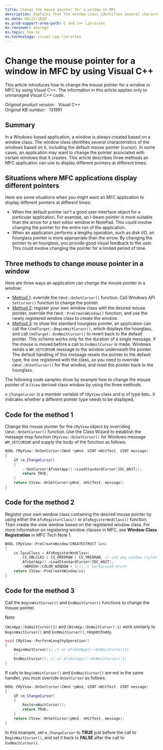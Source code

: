 ```yaml
---
title: Change the mouse pointer for a window in MFC
description: Explains that the window class identifies several characteristics of the windows that are based on the window class including the default mouse pointer. Describes three methods for changing the mouse pointer for a window in MFC by using Visual C++.
ms.date: 04/22/2020
ms.prod-support-area-path: C and C++ Libraries
ms.reviewer: anurags
ms.topic: how-to
ms.technology: visual-cpp-libraries
---
```

# Change the mouse pointer for a window in MFC by using Visual C++

This article introduces how to change the mouse pointer for a window in MFC by using Visual C++. The information in this article applies only to unmanaged Visual C++ code.

_Original product version:_ &nbsp; Visual C++  
_Original KB number:_ &nbsp; 131991

## Summary

In a Windows-based application, a window is always created based on a window class. The window class identifies several characteristics of the windows based on it, including the default mouse pointer (cursor). In some cases, an application may want to change the pointer associated with certain windows that it creates. This article describes three methods an MFC application can use to display different pointers at different times.

## Situations where MFC applications display different pointers

Here are some situations when you might want an MFC application to display different pointers at different times:

- When the default pointer isn't a good user-interface object for a particular application. For example, an I-beam pointer is more suitable than the arrow for a text editor window in NotePad. This could involve changing the pointer for the entire run of the application.
- When an application performs a lengthy operation, such as disk I/O, an hourglass pointer is more appropriate than the arrow. By changing the pointer to an hourglass, you provide good visual feedback to the user. This could involve changing the pointer for a limited period of time.

## Three methods to change mouse pointer in a window

Here are three ways an application can change the mouse pointer in a window:

- [Method 1](#code-for-the-method-1): override the `CWnd::OnSetCursor()` function. Call Windows API `SetCursor()` function to change the pointer.
- [Method 2](#code-for-the-method-2): register your own window class with the desired mouse pointer, override the `CWnd::PreCreateWindow()` function, and use the newly registered window class to create the window.
- [Method 3](#code-for-the-method-3): to show the standard hourglass pointer, an application can call the `CCmdTarget::BeginWaitCursor()`, which displays the hourglass, and call `CmdTarget::EndWaitCursor()` to revert back to the default pointer. This scheme works only for the duration of a single message. If the mouse is moved before a call to `EndWaitCursor` is made, Windows sends a `WM_SETCURSOR` message to the window underneath the pointer. The default handling of this message resets the pointer to the default type, the one registered with the class, so you need to override `CWnd::OnSetCursor()` for that window, and reset the pointer back to the hourglass.

The following code samples show by example how to change the mouse pointer of a `CView` derived class window by using the three methods.

`m_ChangeCursor` is a member variable of `CMyView` class and is of type `BOOL`. It indicates whether a different pointer type needs to be displayed.

## Code for the method 1

Change the mouse pointer for the `CMyView` object by overriding `CWnd::OnSetCursor()` function. Use the Class Wizard to establish the message map function `CMyView::OnSetCursor()` for Windows message `WM_SETCURSOR` and supply the body of the function as follows:

```cpp
BOOL CMyView::OnSetCursor(CWnd *pWnd, UINT nHitTest, UINT message)
{
    if (m_ChangeCursor)
    {
        ::SetCursor(AfxGetApp()->LoadStandardCursor(IDC_WAIT));
        return TRUE;
    }
    return CView::OnSetCursor(pWnd, nHitTest, message);
}
```

## Code for the method 2

Register your own window class containing the desired mouse pointer by using either the `AfxRegisterClass()` or `AfxRegisterWndClass()` function. Then create the view window based on the registered window class. For more information on registering window classes in MFC, see **Window Class Registration** in MFC Tech Note 1.

```cpp
BOOL CMyView::PreCreateWindow(CREATESTRUCT &cs)
{
    cs.lpszClass = AfxRegisterWndClass(
        CS_DBLCLKS | CS_HREDRAW | CS_VREDRAW, // use any window styles
        AfxGetApp()->LoadStandardCursor(IDC_WAIT),
        (HBRUSH)(COLOR_WINDOW + 1)); // background brush
    return CView::PreCreateWindow(cs)
}
```

## Code for the method 3

Call the `BeginWaitCursor()` and `EndWaitCursor()` functions to change the mouse pointer.

> [!NOTE]
> `CWinApp::DoWaitCursor(1)` and `CWinApp::DoWaitCursor(-1)` work similarly to `BeginWaitCursor()` and `EndWaitCursor()`, respectively.

```cpp
void CMyView::PerformLengthyOperation()
{
    BeginWaitCursor(); // or AfxGetApp()->DoWaitCursor(1)
    //...
    EndWaitCursor(); // or AfxGetApp()->DoWaitCursor(-1)
}
```

If calls to `BeginWaitCursor()` and `EndWaitCursor()` are not in the same handler, you must override `OnSetCursor` as follows:

```cpp
BOOL CMyView::OnSetCursor(CWnd *pWnd, UINT nHitTest, UINT message)
{
    if (m_ChangeCursor)
    {
        RestoreWaitCursor();
        return TRUE;
    }
    return CView::OnSetCursor(pWnd, nHitTest, message);
}
```

In this example, set `m_ChangeCursor` to **TRUE** just before the call to `BeginWaitCursor()`, and set it back to **FALSE** after the call to `EndWaitCursor()`.
